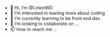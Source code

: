 - 👋 Hi, I’m @LinkinWD
- 👀 I’m interested in leaning more about coding
- 🌱 I’m currently learning to be front end dev.
- 💞️ I’m looking to collaborate on ...
- 📫 How to reach me ...

<!---
LinkinWD/LinkinWD is a ✨ special ✨ repository because its `README.md` (this file) appears on your GitHub profile.
You can click the Preview link to take a look at your changes.
--->
